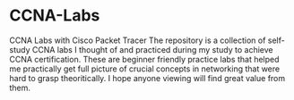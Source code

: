 # CCNA-Labs
CCNA Labs with Cisco Packet Tracer
The repository is a collection of self-study CCNA labs I thought of and practiced during my study to achieve CCNA certification. These are beginner friendly practice labs that helped me practically get full picture of crucial concepts 
in networking that were hard to grasp theoritically. I hope anyone viewing will find great value from them.
